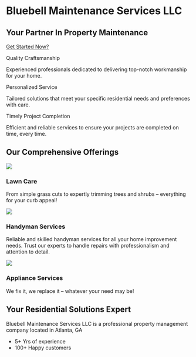 # Bluebell Maintenance Services LLC

## Your Partner In Property Maintenance

[Get Started Now?](https://bluebellms.com/contact-us/)

Quality Craftsmanship

Experienced professionals dedicated to delivering top-notch workmanship for your home.

Personalized Service

Tailored solutions that meet your specific residential needs and preferences with care.

Timely Project Completion

Efficient and reliable services to ensure your projects are completed on time, every time.

## Our Comprehensive Offerings

![](https://bluebellms.com/wp-content/uploads/2025/01/40094752_1689789226476.jpg)

### Lawn Care

From simple grass cuts to expertly trimming trees and shrubs – everything for your curb appeal!

![](https://bluebellms.com/wp-content/uploads/2025/01/pexels-anete-lusina-4792521-1024x768-1.jpg)

### Handyman Services

Reliable and skilled handyman services for all your home improvement needs. Trust our experts to handle repairs with professionalism and attention to detail.

![](https://bluebellms.com/wp-content/uploads/2025/01/image_2024_02_06T20_42_11_591Z.png)

### Appliance Services

We fix it, we replace it – whatever your need may be!

## Your Residential Solutions Expert

Bluebell Maintenance Services LLC is a professional property management company located in Atlanta, GA

- 5+ Yrs of experience
- 100+ Happy customers